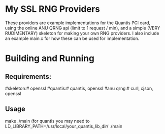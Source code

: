 # My SSL RNG Providers #

These providers are example implementations for the Quantis PCI card, using the online ANU QRNG api (limit to 1 request / min), and a simple (VERY RUDIMENTARY) skeleton for making your own RNG providers.
I also include an example main.c for how these can be used for implementation.

# Building and Running #
## Requirements: ##
  #skeleton:# openssl
  #quantis:# quantis, openssl
  #anu qrng:# curl, cjson, openssl

## Usage ##
  make
  ./main
  (for quantis you may need to LD_LIBRARY_PATH=/usr/local/your_quantis_lib_dir/ ./main
